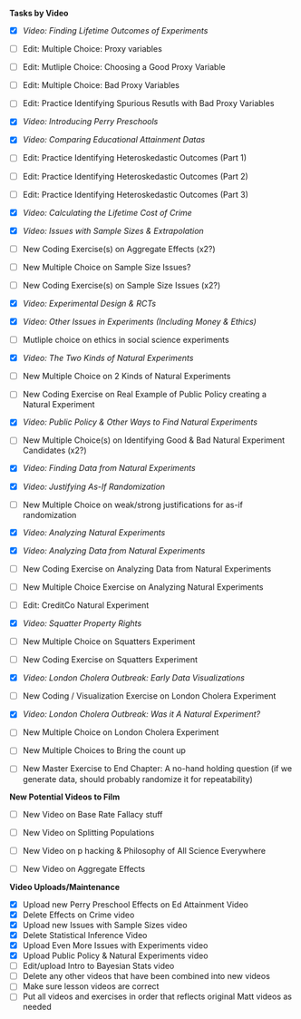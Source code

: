 **Tasks by Video**

- [X] _Video: Finding Lifetime Outcomes of Experiments_
- [ ]    Edit: Multiple Choice: Proxy variables
- [ ]    Edit: Mutliple Choice: Choosing a Good Proxy Variable
- [ ]    Edit: Multiple Choice: Bad Proxy Variables
- [ ]    Edit: Practice Identifying Spurious Resutls with Bad Proxy Variables

- [X] _Video: Introducing Perry Preschools_
- [X] _Video: Comparing Educational Attainment Datas_
- [ ]    Edit: Practice Identifying Heteroskedastic Outcomes (Part 1) 
- [ ]    Edit: Practice Identifying Heteroskedastic Outcomes (Part 2)
- [ ]    Edit: Practice Identifying Heteroskedastic Outcomes (Part 3)

- [X] _Video: Calculating the Lifetime Cost of Crime_
- [X] _Video: Issues with Sample Sizes & Extrapolation_
- [ ] New Coding Exercise(s) on Aggregate Effects (x2?)
- [ ] New Multiple Choice on Sample Size Issues?
- [ ] New Coding Exercise(s) on Sample Size Issues (x2?)

- [X] _Video: Experimental Design & RCTs_
- [X] _Video: Other Issues in Experiments (Including Money & Ethics)_
- [ ] Mutliple choice on ethics in social science experiments

- [X] _Video: The Two Kinds of Natural Experiments_
- [ ] New Multiple Choice on 2 Kinds of Natural Experiments 
- [ ] New Coding Exercise on Real Example of Public Policy creating a Natural Experiment

- [X] _Video: Public Policy & Other Ways to Find Natural Experiments_
- [ ] New Multiple Choice(s) on Identifying Good & Bad Natural Experiment Candidates (x2?)

- [X] _Video: Finding Data from Natural Experiments_
- [X] _Video: Justifying As-If Randomization_
- [ ] New Multiple Choice on weak/strong justifications for as-if randomization

- [X] _Video: Analyzing Natural Experiments_
- [X] _Video: Analyzing Data from Natural Experiments_
- [ ] New Coding Exercise on Analyzing Data from Natural Experiments
- [ ] New Multiple Choice Exercise on Analyzing Natural Experiments
- [ ]    Edit: CreditCo Natural Experiment

- [X] _Video: Squatter Property Rights_
- [ ] New Multiple Choice on Squatters Experiment
- [ ] New Coding Exercise on Squatters Experiment

- [X] _Video: London Cholera Outbreak: Early Data Visualizations_
- [ ] New Coding / Visualization Exercise on London Cholera Experiment

- [X] _Video: London Cholera Outbreak: Was it A Natural Experiment?_
- [ ] New Multiple Choice on London Cholera Experiment
- [ ] New Multiple Choices to Bring the count up
- [ ] New Master Exercise to End Chapter: A no-hand holding question (if we generate data, should probably randomize it for repeatability)


**New Potential Videos to Film**
- [ ] New Video on Base Rate Fallacy stuff
- [ ] New Video on Splitting Populations
- [ ] New Video on p hacking & Philosophy of All Science Everywhere
- [ ] New Video on Aggregate Effects


**Video Uploads/Maintenance**
- [X] Upload new Perry Preschool Effects on Ed Attainment Video
- [X] Delete Effects on Crime video
- [X] Upload new Issues with Sample Sizes video
- [X] Delete Statistical Inference Video
- [X] Upload Even More Issues with Experiments video
- [X] Upload Public Policy & Natural Experiments video
- [ ] Edit/upload Intro to Bayesian Stats video
- [ ] Delete any other videos that have been combined into new videos
- [ ] Make sure lesson videos are correct 
- [ ] Put all videos and exercises in order that reflects original Matt videos as needed
